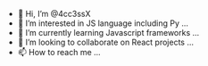 - 👋 Hi, I’m @4cc3ssX
- 👀 I’m interested in JS language including Py ...
- 🌱 I’m currently learning Javascript frameworks ...
- 💞️ I’m looking to collaborate on React projects ...
- 📫 How to reach me ...

<!---
4cc3ssX/4cc3ssX is a ✨ special ✨ repository because its `README.md` (this file) appears on your GitHub profile.
You can click the Preview link to take a look at your changes.
--->
